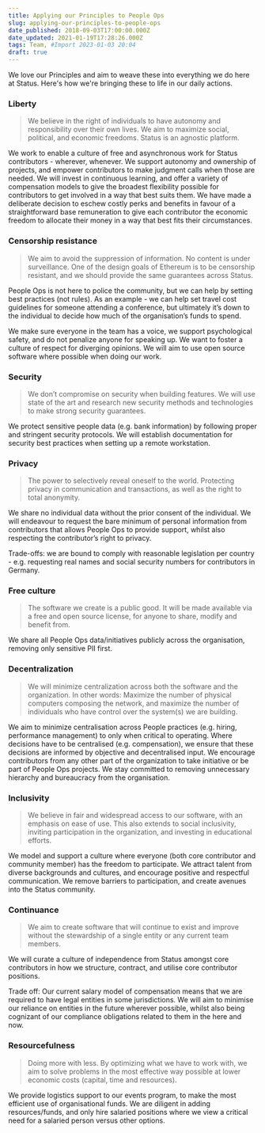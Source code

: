 ```yaml
---
title: Applying our Principles to People Ops
slug: applying-our-principles-to-people-ops
date_published: 2018-09-03T17:00:00.000Z
date_updated: 2021-01-19T17:28:26.000Z
tags: Team, #Import 2023-01-03 20:04
draft: true
---
```


We love our Principles and aim to weave these into everything we do here at Status. Here's how we're bringing these to life in our daily actions.

### Liberty

> We believe in the right of individuals to have autonomy and responsibility over their own lives. We aim to maximize social, political, and economic freedoms. Status is an agnostic platform.

We work to enable a culture of free and asynchronous work for Status contributors - wherever, whenever. We support autonomy and ownership of projects, and empower contributors to make judgment calls when those are needed. We will invest in continuous learning, and offer a variety of compensation models to give the broadest flexibility possible for contributors to get involved in a way that best suits them. We have made a deliberate decision to eschew costly perks and benefits in favour of a straightforward base remuneration to give each contributor the economic freedom to allocate their money in a way that best fits their circumstances.

### Censorship resistance

> We aim to avoid the suppression of information. No content is under surveillance. One of the design goals of Ethereum is to be censorship resistant, and we should provide the same guarantees across Status.

People Ops is not here to police the community, but we can help by setting best practices (not rules). As an example - we can help set travel cost guidelines for someone attending a conference, but ultimately it’s down to the individual to decide how much of the organisation’s funds to spend.

We make sure everyone in the team has a voice, we support psychological safety, and do not penalize anyone for speaking up. We want to foster a culture of respect for diverging opinions. We will aim to use open source software where possible when doing our work.

### Security

> We don’t compromise on security when building features. We will use state of the art and research new security methods and technologies to make strong security guarantees.

We protect sensitive people data (e.g. bank information) by following proper and stringent security protocols. We will establish documentation for security best practices when setting up a remote workstation. 

### Privacy

> The power to selectively reveal oneself to the world. Protecting privacy in communication and transactions, as well as the right to total anonymity.

We share no individual data without the prior consent of the individual. We will endeavour to request the bare minimum of personal information from contributors that allows People Ops to provide support, whilst also respecting the contributor’s right to privacy.

Trade-offs: we are bound to comply with reasonable legislation per country - e.g. requesting real names and social security numbers for contributors in Germany.

### Free culture

> The software we create is a public good. It will be made available via a free and open source license, for anyone to share, modify and benefit from.

We share all People Ops data/initiatives publicly across the organisation, removing only sensitive PII first. 

### Decentralization

> We will minimize centralization across both the software and the organization. In other words: Maximize the number of physical computers composing the network, and maximize the number of individuals who have control over the system(s) we are building.

We aim to minimize centralisation across People practices (e.g. hiring, performance management) to only when critical to operating. Where decisions have to be centralised (e.g. compensation), we ensure that these decisions are informed by objective and decentralised input. We encourage contributors from any other part of the organization to take initiative or be part of People Ops projects. We stay committed to removing unnecessary hierarchy and bureaucracy from the organisation.

### Inclusivity

> We believe in fair and widespread access to our software, with an emphasis on ease of use. This also extends to social inclusivity, inviting participation in the organization, and investing in educational efforts.

We model and support a culture where everyone (both core contributor and community member) has the freedom to participate. We attract talent from diverse backgrounds and cultures, and encourage positive and respectful communication. We remove barriers to participation, and create avenues into the Status community.

### Continuance

> We aim to create software that will continue to exist and improve without the stewardship of a single entity or any current team members.

We will curate a culture of independence from Status amongst core contributors in how we structure, contract, and utilise core contributor positions.

Trade off: Our current salary model of compensation means that we are required to have legal entities in some jurisdictions. We will aim to minimise our reliance on entities in the future wherever possible, whilst also being cognizant of our compliance obligations related to them in the here and now.

### Resourcefulness

> Doing more with less. By optimizing what we have to work with, we aim to solve problems in the most effective way possible at lower economic costs (capital, time and resources).

We provide logistics support to our events program, to make the most efficient use of organisational funds. We are diligent in adding resources/funds, and only hire salaried positions where we view a critical need for a salaried person versus other options.

